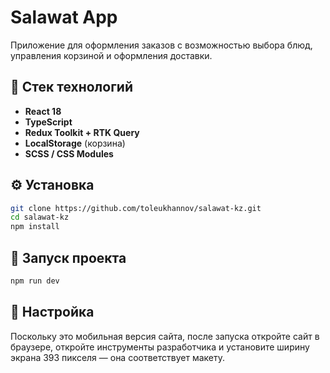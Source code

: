 # Salawat App

Приложение для оформления заказов с возможностью выбора блюд, управления корзиной и оформления доставки.

## 🧱 Стек технологий

- **React 18**
- **TypeScript**
- **Redux Toolkit + RTK Query**
- **LocalStorage** (корзина)
- **SCSS / CSS Modules**

## ⚙️ Установка

```bash
git clone https://github.com/toleukhannov/salawat-kz.git
cd salawat-kz
npm install
```

## 🚀 Запуск проекта

```bash
npm run dev
```

## 📱 Настройка 

Поскольку это мобильная версия сайта, после запуска откройте сайт в браузере, откройте инструменты разработчика и установите ширину экрана 393 пикселя — она соответствует макету.
